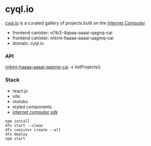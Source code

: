# cyql.io

[cyql.io](https://cyql.io/) is a curated gallery of projects built on the [Internet Computer](https://internetcomputer.org/).

- frontend canister: n7ib3-4qaaa-aaaai-qagnq-cai
- frontend canister: nrkmt-haaaa-aaaai-qagmq-cai
- domain: cyql.io

### API

[nrkmt-haaaa-aaaai-qagmq-cai](https://a4gq6-oaaaa-aaaab-qaa4q-cai.raw.ic0.app/?id=nrkmt-haaaa-aaaai-qagmq-cai) -> listProjects()

### Stack

- react.js
- vite
- motoko
- styled components
- [internet computer sdk](https://internetcomputer.org/docs/current/home)

```
npm install
dfx start --clean
dfx canister create --all
dfx deploy
npm start
```

